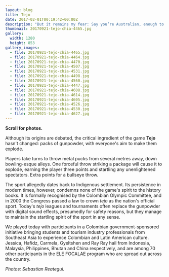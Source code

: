 ```yaml
---
layout: blog
title: Tejo
date: 2017-02-01T00:19:42+00:00Z
description: "But it remains my fear: Say you’re Australian, enough to the point that you actually forget what your origins are."
thumbnail: 20170921-tejo-chia-4465.jpg
gallery:
  width: 1280
  height: 853
gallery_images:
  - file: 20170921-tejo-chia-4465.jpg
  - file: 20170921-tejo-chia-4464.jpg
  - file: 20170921-tejo-chia-4470.jpg
  - file: 20170921-tejo-chia-4507.jpg
  - file: 20170921-tejo-chia-4531.jpg
  - file: 20170921-tejo-chia-4498.jpg
  - file: 20170921-tejo-chia-4560.jpg
  - file: 20170921-tejo-chia-4447.jpg
  - file: 20170921-tejo-chia-4608.jpg
  - file: 20170921-tejo-chia-4614.jpg
  - file: 20170921-tejo-chia-4605.jpg
  - file: 20170921-tejo-chia-4526.jpg
  - file: 20170921-tejo-chia-4530.jpg
  - file: 20170921-tejo-chia-4627.jpg
---
```

**Scroll for photos.**

Although its origins are debated, the critical ingredient of the game **Tejo** hasn't changed: packs of gunpowder, with everyone's aim to make them explode.

Players take turns to throw metal pucks from several metres away, down bowling-esque alleys. One forceful throw striking a package will cause it to explode, earning the player three points and startling any unenlightened spectators. Extra points for a bullseye throw.

The sport allegedly dates back to Indigenous settlement. Its persistence in modern times, however, condemns none of the game's spirit to the history books. It is formally recognised by the Colombian Olympic Committee, and in 2000 the Congress passed a law to crown *tejo* as the nation's official sport. Today's *tejo* leagues and tournaments often replace the gunpowder with digital sound effects, presumedly for safety reasons, but they manage to maintain the startling spirit of the sport in any sense.

We played today with participants in a Colombian government-sponsored initiative bringing students and tourism industry professionals from Southeast Asia to experience Colombian and Latin American culture. Jessica, Hafidz, Carmela, Gyeltshen and Ray Ray hail from Indonesia, Malaysia, Philippines, Bhutan and China respectively, and are among 70 other participants in the ELE FOCALAE program who are spread out across the country.

*Photos: Sebastian Reategui.*
